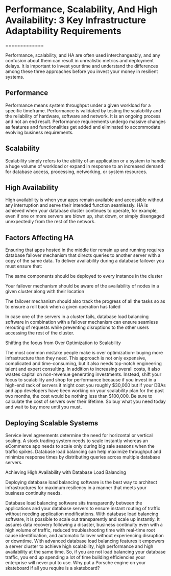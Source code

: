 # Performance, Scalability, And High Availability: 3 Key Infrastructure Adaptability Requirements
=============

Performance, scalability, and HA are often used interchangeably, and any confusion about them can result in unrealistic metrics and deployment delays. It is important to invest your time and understand the differences among these three approaches before you invest your money in resilient systems.

## Performance

Performance means system throughput under a given workload for a specific timeframe. Performance is validated by testing the scalability and the reliability of hardware, software and network. It is an ongoing process and not an end result. Performance requirements undergo massive changes as features and functionalities get added and eliminated to accommodate evolving business requirements.

## Scalability

Scalability simply refers to the ability of an application or a system to handle a huge volume of workload or expand in response to an increased demand for database access, processing, networking, or system resources.

## High Availability

High availability is when your apps remain available and accessible without any interruption and serve their intended function seamlessly. HA is achieved when your database cluster continues to operate, for example, even if one or more servers are blown up, shut down, or simply disengaged unexpectedly from the rest of the network.   

## Factors Affecting HA

Ensuring that apps hosted in the middle tier remain up and running requires database failover mechanism that directs queries to another server with a copy of the same data.  To deliver availability during a database failover you must ensure that:

The same components should be deployed to every instance in the cluster

Your failover mechanism should be aware of the availability of nodes in a given cluster along with their location

The failover mechanism should also track the progress of all the tasks so as to ensure a roll back when a given operation has failed

In case one of the servers in a cluster fails, database load balancing software in combination with a failover mechanism can ensure seamless rerouting of requests while preventing disruptions to the other users accessing the rest of the cluster.

Shifting the focus from Over Optimization to Scalability  

The most common mistake people make is over optimization– buying more infrastructure than they need. This approach is not only expensive, complicated and time-consuming, but it also needs top-notch engineering talent and expert consulting. In addition to increasing overall costs, it also wastes capital on non-revenue generating investments. Instead, shift your focus to scalability and shop for performance because if you invest in a high-end rack of servers it might cost you roughly $30,000 but if your DBAs and app developers have been working on your scalability plan for the past two months, the cost would be nothing less than $100,000. Be sure to calculate the cost of servers over their lifetime. So buy what you need today and wait to buy more until you must.

## Deploying Scalable Systems

Service level agreements determine the need for horizontal or vertical scaling. A stock trading system needs to scale instantly whereas an eCommerce app needs to scale only during big sale seasons when the traffic spikes. Database load balancing can help maximize throughput and minimize response times by distributing queries across multiple database servers.

Achieving High Availability with Database Load Balancing

Deploying database load balancing software is the best way to architect infrastructures for maximum resiliency in a manner that meets your business continuity needs.

Database load balancing software sits transparently between the applications and your database servers to ensure instant routing of traffic without needing application modifications. With database load balancing software, it is possible to scale out transparently and scale up instantly. It assures data recovery following a disaster, business continuity even with a high volume of traffic, reduced troubleshooting time with real-time root cause identification, and automatic failover without experiencing disruption or downtime. With advanced database load balancing features it empowers a server cluster to achieve high scalability, high performance and high availability at the same time. So, if you are not load balancing your database traffic, you end up spending a lot of time building efficiencies your enterprise will never put to use. Why put a Porsche engine on your skateboard if all you require is a skateboard?
